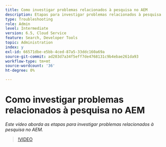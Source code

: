 ```yaml
---
title: Como investigar problemas relacionados à pesquisa no AEM
description: Etapas para investigar problemas relacionados à pesquisa
type: Troubleshooting
role: Admin
level: Intermediate
version: 6.5, Cloud Service
feature: Search, Developer Tools
topic: Administration
index: y
exl-id: 66571dbe-e5bb-4ced-87a5-33ddc160a69a
source-git-commit: ad203d7a34f5eff7de4768131c9b4ebae261da93
workflow-type: tm+mt
source-wordcount: '36'
ht-degree: 0%

---
```


# Como investigar problemas relacionados à pesquisa no AEM

*Este vídeo aborda as etapas para investigar problemas relacionados à pesquisa no AEM.*

>[!VIDEO](https://video.tv.adobe.com/v/335467?quality=9&learn=on)
